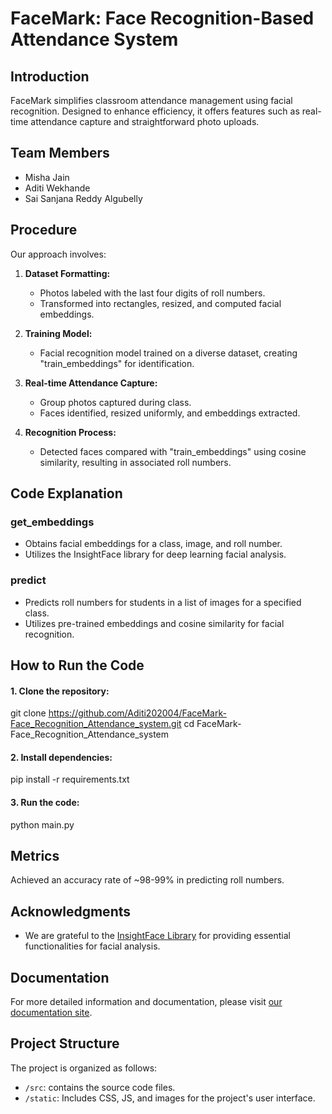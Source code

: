 # FaceMark: Face Recognition-Based Attendance System

## Introduction

FaceMark simplifies classroom attendance management using facial recognition. Designed to enhance efficiency, it offers features such as real-time attendance capture and straightforward photo uploads.

## Team Members
- Misha Jain
- Aditi Wekhande
- Sai Sanjana Reddy Algubelly

## Procedure

Our approach involves:
1. **Dataset Formatting:**
    - Photos labeled with the last four digits of roll numbers.
    - Transformed into rectangles, resized, and computed facial embeddings.

2. **Training Model:**
    - Facial recognition model trained on a diverse dataset, creating "train_embeddings" for identification.

3. **Real-time Attendance Capture:**
    - Group photos captured during class.
    - Faces identified, resized uniformly, and embeddings extracted.

4. **Recognition Process:**
    - Detected faces compared with "train_embeddings" using cosine similarity, resulting in associated roll numbers.

## Code Explanation

 ### get_embeddings
  - Obtains facial embeddings for a class, image, and roll number.
  - Utilizes the InsightFace library for deep learning facial analysis.
 
 ### predict
  - Predicts roll numbers for students in a list of images for a specified class.
  - Utilizes pre-trained embeddings and cosine similarity for facial recognition.
 
## How to Run the Code
  
 #### 1. Clone the repository:
  git clone https://github.com/Aditi202004/FaceMark-Face_Recognition_Attendance_system.git
  cd FaceMark-Face_Recognition_Attendance_system

 #### 2. Install dependencies:
  pip install -r requirements.txt

 #### 3. Run the code:
  python main.py

   
## Metrics

Achieved an accuracy rate of ~98-99% in predicting roll numbers.

## Acknowledgments

 - We are grateful to the [InsightFace Library](https://github.com/deepinsight/insightface) for providing essential functionalities for facial analysis.

## Documentation
For more detailed information and documentation, please visit [our documentation site](https://drive.google.com/file/d/1jNqSTrCi3ptIsSJYmodz61FPyA6tJzWB/view?usp=sharing).
 
## Project Structure

The project is organized as follows:

 - `/src`: contains the source code files.
 - `/static`: Includes CSS, JS, and images for the project's user interface.
